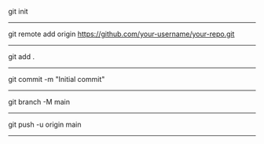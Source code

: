 git init <br><hr>
git remote add origin https://github.com/your-username/your-repo.git <br><hr>
git add . <br><hr>
git commit -m "Initial commit" <br><hr>
git branch -M main  <br><hr>
git push -u origin main <br><hr>



